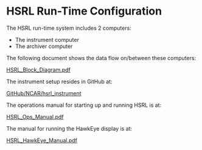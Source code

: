 # HSRL Run-Time Configuration

The HSRL run-time system includes 2 computers:

* The instrument computer
* The archiver computer

The following document shows the data flow on/between these computers:

  [HSRL_Block_Diagram.pdf](./docs/HSRL_Block_Diagram.pdf)

The instrument setup resides in GitHub at:

  [GitHub/NCAR/hsrl_instrument](https://github.com/NCAR/hsrl_instrument)

The operations manual for starting up and running HSRL is at:

  [HSRL_Ops_Manual.pdf](./docs/HSRL_Ops_Manual.pdf)

The manual for running the HawkEye display is at:

  [HSRL_HawkEye_Manual.pdf](./docs/HSRL_HawkEye_Manual.pdf)

